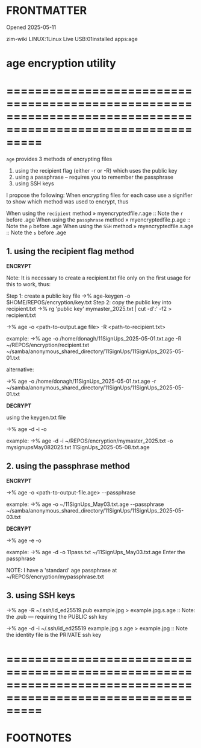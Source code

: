 # FRONTMATTER
Opened 2025-05-11

zim-wiki LINUX:1Linux Live USB:01installed apps:age

# age encryption utility
# =============================================================================================================


`age` provides 3 methods of encrypting files
1. using the recipient flag (either -r or -R) which uses the public key
2. using a passphrase – requires you to remember the passphrase
3. using SSH keys

I propose the following: When encrypting files for each case use a signifier to show which method was used to encrypt, thus

When using the `recipient` method » myencryptedfile.r.age           :: Note the `r` before .age
When using the `passphrase` method » myencryptedfile.p.age          :: Note the `p` before .age
When using the `SSH` method » myencryptedfile.s.age                 :: Note the `s` before .age


## 1. using the recipient flag method
**ENCRYPT**

Note: It is necessary to create a recipient.txt file only on the first usage for this to work, thus:

Step 1: create a public key file
->% age-keygen -o $HOME/REPOS/encryption/key.txt
Step 2: copy the public key into recipient.txt
->% rg 'public key' mymaster_2025.txt  | cut -d':' -f2 > recipient.txt
 

->% age -o <path-to-output.age file> -R <path-to-recipient.txt> <path-to-file-to-be-encrypted> 

example:
->% age -o /home/donagh/11SignUps_2025-05-01.txt.age -R ~/REPOS/encryption/recipient.txt ~/samba/anonymous_shared_directory/11SignUps/11SignUps_2025-05-01.txt

alternative:

->% age -o /home/donagh/11SignUps_2025-05-01.txt.age -r <PUBLICKEY> ~/samba/anonymous_shared_directory/11SignUps/11SignUps_2025-05-01.txt

**DECRYPT**

using the keygen.txt file

->% age -d -i <path-to-keygen-file> -o <path-to-encrypted-file> 

example:
->% age -d -i ~/REPOS/encryption/mymaster_2025.txt -o mysignupsMay082025.txt 11SignUps_2025-05-08.txt.age





## 2. using the passphrase method

**ENCRYPT**

->% age -o <path-to-output-file.age> --passphrase <sourcefile>

example:
->% age -o ~/11SignUps_May03.txt.age --passphrase ~/samba/anonymous_shared_directory/11SignUps/11SignUps_2025-05-03.txt 

**DECRYPT**

->% age -e -o <path-to-passphrase-file> <encrypted-file> 

example:
->%   age -d -o 11pass.txt ~/11SignUps_May03.txt.age
Enter the passphrase

NOTE: I have a 'standard' age passphrase at ~/REPOS/encryption/mypassphrase.txt

## 3. using SSH keys


->% age -R ~/.ssh/id_ed25519.pub example.jpg > example.jpg.s.age        :: Note: the .pub — requiring the PUBLIC ssh key

->% age -d -i ~/.ssh/id_ed25519 example.jpg.s.age > example.jpg         :: Note the identity file is the PRIVATE ssh key



# =============================================================================================================
# FOOTNOTES

